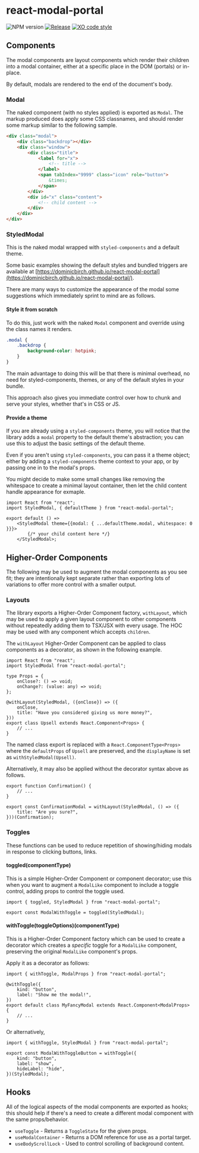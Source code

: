 # react-modal-portal 
![NPM version](https://badge.fury.io/js/react-modal-portal.svg) 
[![Release](https://github.com/dominicbirch/react-modal-portal/actions/workflows/release.yml/badge.svg?event=release)](https://github.com/dominicbirch/react-modal-portal/actions/workflows/release.yml) 
[![XO code style](https://img.shields.io/badge/code_style-XO-5ed9c7.svg)](https://github.com/sindresorhus/xo)

## Components
The modal components are layout components which render their children into a modal container, either at a specific place in the DOM (portals) or in-place.  

By default, modals are rendered to the end of the document's body.

### Modal
The naked component (with no styles applied) is exported as `Modal`.  The markup produced does apply some CSS classnames, and should render some markup similar to the following sample.
```html
<div class="modal">
    <div class="backdrop"></div>
    <div class="window">
        <div class="title">
            <label for="x">
                <!-- title -->
            </label>
            <span tabIndex="9999" class="icon" role="button">
                &times;
            </span>
        </div>
        <div id="x" class="content">
            <!-- child content -->
        </div>
    </div>
</div>
```

### StyledModal
This is the naked modal wrapped with `styled-components` and a default theme.

Some basic examples showing the default styles and bundled triggers are available at [https://dominicbirch.github.io/react-modal-portal](https://dominicbirch.github.io/react-modal-portal/).

There are many ways to customize the appearance of the modal some suggestions which immediately sprint to mind are as follows.
#### Style it from scratch
To do this, just work with the naked `Modal` component and override using the class names it renders.
```scss
.modal {
    .backdrop {
        background-color: hotpink;
    }
}
```
The main advantage to doing this will be that there is minimal overhead, no need for styled-components, themes, or any of the default styles in your bundle.  

This approach also gives you immediate control over how to chunk and serve your styles, whether that's in CSS or JS.

#### Provide a theme
If you are already using a `styled-components` theme, you will notice that the library adds a `modal` property to the default theme's abstraction; you can use this to adjust the basic settings of the default theme.

Even if you aren't using `styled-components`, you can pass it a theme object; either by adding a `styled-components` theme context to your app, or by passing one in to the modal's props.

You might decide to make some small changes like removing the whitespace to create a minimal layout container, then let the child content handle appearance for exmaple.
```tsx
import React from "react";
import StyledModal, { defaultTheme } from "react-modal-portal";

export default () => 
    <StyledModal theme={{modal: { ...defaultTheme.modal, whitespace: 0 }}}>
        {/* your child content here */}
    </StyledModal>;
```

## Higher-Order Components
The following may be used to augment the modal components as you see fit; they are intentionally kept separate rather than exporting lots of variations to offer more control with a smaller output.
### Layouts
The library exports a Higher-Order Component factory, `withLayout`, which may be used to apply a given layout component to other components without repeatedly adding them to TSX/JSX with every usage.  The HOC may be used with any component which accepts `children`.

The `withLayout` Higher-Order Component can be applied to class components as a decorator, as shown in the following example.
```tsx
import React from "react";
import StyledModal from "react-modal-portal";

type Props = {
    onClose?: () => void;
    onChange?: (value: any) => void;
};

@withLayout(StyledModal, ({onClose}) => ({
    onClose,
    title: "Have you considered giving us more money?",
}))
export class Upsell extends React.Component<Props> {
    // ...
}
```
The named class export is replaced with a `React.ComponentType<Props>` where the `defaultProps` of `Upsell` are preserved, and the `displayName` is set as `withStyledModal(Upsell)`.

Alternatively, it may also be applied without the decorator syntax above as follows.
```tsx
export function Confirmation() {
    // ...
}

export const ConfirmationModal = withLayout(StyledModal, () => ({
    title: "Are you sure?",
}))(Confirmation);
```

### Toggles
These functions can be used to reduce repetition of showing/hiding modals in response to clicking buttons, links.
#### toggled(componentType)
This is a simple Higher-Order Component or component decorator; use this when you want to augment a `ModalLike` component to include a toggle control, adding props to control the toggle used.
```tsx
import { toggled, StyledModal } from "react-modal-portal";

export const ModalWithToggle = toggled(StyledModal);
```
#### withToggle(toggleOptions)(componentType)
This is a Higher-Order Component factory which can be used to create a decorator which creates a _specific_ toggle for a `ModalLike` component, preserving the original `ModalLike` component's props.

Apply it as a decorator as follows:
```tsx
import { withToggle, ModalProps } from "react-modal-portal";

@withToggle({
    kind: "button",
    label: "Show me the modal!",
})
export default class MyFancyModal extends React.Component<ModalProps> {
    // ...
}
```
Or alternatively,
```tsx
import { withToggle, StyledModal } from "react-modal-portal";

export const ModalWithToggleButton = withToggle({ 
    kind: "button",
    label: "show",
    hideLabel: "hide",
})(StyledModal);
```

## Hooks
All of the logical aspects of the modal components are exported as hooks; this should help if there's a need to create a different modal component with the same props/behavior.
* `useToggle` - Returns a `ToggleState` for the given props.
* `useModalContainer` - Returns a DOM reference for use as a portal target.
* `useBodyScrollLock` - Used to control scrolling of background content.